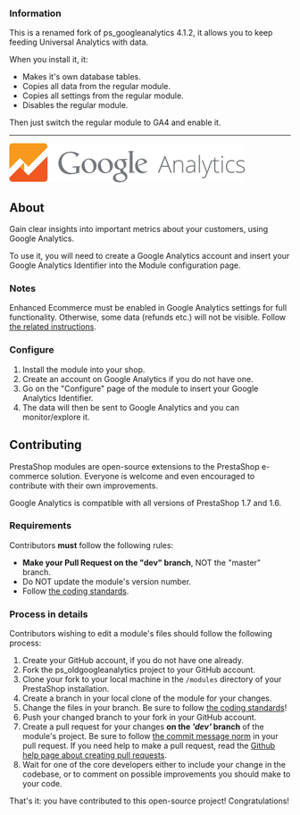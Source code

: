 
### Information

This is a renamed fork of ps_googleanalytics 4.1.2, it allows you to keep feeding Universal Analytics with data.

When you install it, it:
- Makes it's own database tables.
- Copies all data from the regular module.
- Copies all settings from the regular module.
- Disables the regular module.

Then just switch the regular module to GA4 and enable it.

-------------------------------

![alt tag](views/img/ga_logo.png)

## About

Gain clear insights into important metrics about your customers, using Google Analytics.

To use it, you will need to create a Google Analytics account and insert your Google Analytics Identifier into the Module configuration page.

### Notes

Enhanced Ecommerce must be enabled in Google Analytics settings for full functionality. Otherwise, some data (refunds etc.) will not be visible. Follow [the related instructions][4].

### Configure

1. Install the module into your shop.
2. Create an account on Google Analytics if you do not have one.
3. Go on the "Configure" page of the module to insert your Google Analytics Identifier.
4. The data will then be sent to Google Analytics and you can monitor/explore it.

## Contributing

PrestaShop modules are open-source extensions to the PrestaShop e-commerce solution. Everyone is welcome and even encouraged to contribute with their own improvements.

Google Analytics is compatible with all versions of PrestaShop 1.7 and 1.6.

### Requirements

Contributors **must** follow the following rules:

* **Make your Pull Request on the "dev" branch**, NOT the "master" branch.
* Do NOT update the module's version number.
* Follow [the coding standards][1].

### Process in details

Contributors wishing to edit a module's files should follow the following process:

1. Create your GitHub account, if you do not have one already.
2. Fork the ps_oldgoogleanalytics project to your GitHub account.
3. Clone your fork to your local machine in the ```/modules``` directory of your PrestaShop installation.
4. Create a branch in your local clone of the module for your changes.
5. Change the files in your branch. Be sure to follow [the coding standards][1]!
6. Push your changed branch to your fork in your GitHub account.
7. Create a pull request for your changes **on the _'dev'_ branch** of the module's project. Be sure to follow [the commit message norm][2] in your pull request. If you need help to make a pull request, read the [Github help page about creating pull requests][3].
8. Wait for one of the core developers either to include your change in the codebase, or to comment on possible improvements you should make to your code.

That's it: you have contributed to this open-source project! Congratulations!

[1]: http://doc.prestashop.com/display/PS16/Coding+Standards
[2]: http://doc.prestashop.com/display/PS16/How+to+write+a+commit+message
[3]: https://help.github.com/articles/using-pull-requests
[4]: https://support.google.com/analytics/answer/6032539

